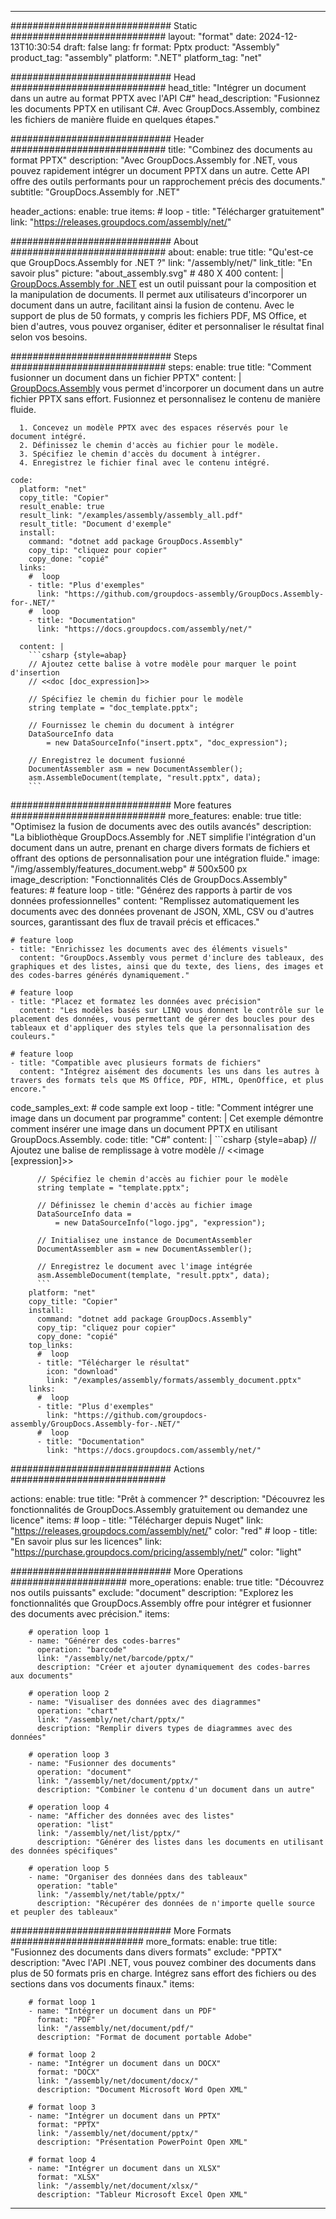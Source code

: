 



---
############################# Static ############################
layout: "format"
date:  2024-12-13T10:30:54
draft: false
lang: fr
format: Pptx
product: "Assembly"
product_tag: "assembly"
platform: ".NET"
platform_tag: "net"

############################# Head ############################
head_title: "Intégrer un document dans un autre au format PPTX avec l'API C#"
head_description: "Fusionnez les documents PPTX en utilisant C#. Avec GroupDocs.Assembly, combinez les fichiers de manière fluide en quelques étapes."

############################# Header ############################
title: "Combinez des documents au format PPTX" 
description: "Avec GroupDocs.Assembly for .NET, vous pouvez rapidement intégrer un document PPTX dans un autre. Cette API offre des outils performants pour un rapprochement précis des documents."
subtitle: "GroupDocs.Assembly for .NET" 

header_actions:
  enable: true
  items:
    #  loop
    - title: "Télécharger gratuitement"
      link: "https://releases.groupdocs.com/assembly/net/"
      
############################# About ############################
about:
    enable: true
    title: "Qu'est-ce que GroupDocs.Assembly for .NET ?"
    link: "/assembly/net/"
    link_title: "En savoir plus"
    picture: "about_assembly.svg" # 480 X 400
    content: |
       [GroupDocs.Assembly for .NET](/assembly/net/) est un outil puissant pour la composition et la manipulation de documents. Il permet aux utilisateurs d'incorporer un document dans un autre, facilitant ainsi la fusion de contenu. Avec le support de plus de 50 formats, y compris les fichiers PDF, MS Office, et bien d'autres, vous pouvez organiser, éditer et personnaliser le résultat final selon vos besoins.

############################# Steps ############################
steps:
    enable: true
    title: "Comment fusionner un document dans un fichier PPTX"
    content: |
      [GroupDocs.Assembly](/assembly/net/) vous permet d'incorporer un document dans un autre fichier PPTX sans effort. Fusionnez et personnalisez le contenu de manière fluide.
      
      1. Concevez un modèle PPTX avec des espaces réservés pour le document intégré.
      2. Définissez le chemin d'accès au fichier pour le modèle.
      3. Spécifiez le chemin d'accès du document à intégrer.
      4. Enregistrez le fichier final avec le contenu intégré.
   
    code:
      platform: "net"
      copy_title: "Copier"
      result_enable: true
      result_link: "/examples/assembly/assembly_all.pdf"
      result_title: "Document d'exemple"
      install:
        command: "dotnet add package GroupDocs.Assembly"
        copy_tip: "cliquez pour copier"
        copy_done: "copié"
      links:
        #  loop
        - title: "Plus d'exemples"
          link: "https://github.com/groupdocs-assembly/GroupDocs.Assembly-for-.NET/"
        #  loop
        - title: "Documentation"
          link: "https://docs.groupdocs.com/assembly/net/"
          
      content: |
        ```csharp {style=abap}
        // Ajoutez cette balise à votre modèle pour marquer le point d'insertion
        // <<doc [doc_expression]>>

        // Spécifiez le chemin du fichier pour le modèle
        string template = "doc_template.pptx";

        // Fournissez le chemin du document à intégrer
        DataSourceInfo data 
            = new DataSourceInfo("insert.pptx", "doc_expression");

        // Enregistrez le document fusionné
        DocumentAssembler asm = new DocumentAssembler();
        asm.AssembleDocument(template, "result.pptx", data);
        ```            

############################# More features ############################
more_features:
  enable: true
  title: "Optimisez la fusion de documents avec des outils avancés"
  description: "La bibliothèque GroupDocs.Assembly for .NET simplifie l'intégration d'un document dans un autre, prenant en charge divers formats de fichiers et offrant des options de personnalisation pour une intégration fluide."
  image: "/img/assembly/features_document.webp" # 500x500 px
  image_description: "Fonctionnalités Clés de GroupDocs.Assembly"
  features:
    # feature loop
    - title: "Générez des rapports à partir de vos données professionnelles"
      content: "Remplissez automatiquement les documents avec des données provenant de JSON, XML, CSV ou d'autres sources, garantissant des flux de travail précis et efficaces."

    # feature loop
    - title: "Enrichissez les documents avec des éléments visuels"
      content: "GroupDocs.Assembly vous permet d'inclure des tableaux, des graphiques et des listes, ainsi que du texte, des liens, des images et des codes-barres générés dynamiquement."

    # feature loop
    - title: "Placez et formatez les données avec précision"
      content: "Les modèles basés sur LINQ vous donnent le contrôle sur le placement des données, vous permettant de gérer des boucles pour des tableaux et d'appliquer des styles tels que la personnalisation des couleurs."

    # feature loop
    - title: "Compatible avec plusieurs formats de fichiers"
      content: "Intégrez aisément des documents les uns dans les autres à travers des formats tels que MS Office, PDF, HTML, OpenOffice, et plus encore."
      
  code_samples_ext:
    # code sample ext loop
    - title: "Comment intégrer une image dans un document par programme"
      content: |
        Cet exemple démontre comment insérer une image dans un document PPTX en utilisant GroupDocs.Assembly.
      code:
        title: "C#"
        content: |
          ```csharp {style=abap}
          // Ajoutez une balise de remplissage à votre modèle
          // <<image [expression]>>

          // Spécifiez le chemin d'accès au fichier pour le modèle
          string template = "template.pptx";

          // Définissez le chemin d'accès au fichier image
          DataSourceInfo data =
              = new DataSourceInfo("logo.jpg", "expression");

          // Initialisez une instance de DocumentAssembler
          DocumentAssembler asm = new DocumentAssembler();

          // Enregistrez le document avec l'image intégrée
          asm.AssembleDocument(template, "result.pptx", data);
          ```
        platform: "net"
        copy_title: "Copier"
        install:
          command: "dotnet add package GroupDocs.Assembly"
          copy_tip: "cliquez pour copier"
          copy_done: "copié"
        top_links:
          #  loop
          - title: "Télécharger le résultat"
            icon: "download"
            link: "/examples/assembly/formats/assembly_document.pptx"
        links:
          #  loop
          - title: "Plus d'exemples"
            link: "https://github.com/groupdocs-assembly/GroupDocs.Assembly-for-.NET/"
          #  loop
          - title: "Documentation"
            link: "https://docs.groupdocs.com/assembly/net/"
            

            


############################# Actions ############################

actions:
  enable: true
  title: "Prêt à commencer ?"
  description: "Découvrez les fonctionnalités de GroupDocs.Assembly gratuitement ou demandez une licence"
  items:
    #  loop
    - title: "Télécharger depuis Nuget"
      link: "https://releases.groupdocs.com/assembly/net/"
      color: "red"
        #  loop
    - title: "En savoir plus sur les licences"
      link: "https://purchase.groupdocs.com/pricing/assembly/net/"
      color: "light"


############################# More Operations #####################
more_operations:
    enable: true
    title: "Découvrez nos outils puissants"
    exclude: "document"
    description: "Explorez les fonctionnalités que GroupDocs.Assembly offre pour intégrer et fusionner des documents avec précision."
    items: 
          
        # operation loop 1
        - name: "Générer des codes-barres"
          operation: "barcode"
          link: "/assembly/net/barcode/pptx/"
          description: "Créer et ajouter dynamiquement des codes-barres aux documents"

        # operation loop 2
        - name: "Visualiser des données avec des diagrammes"
          operation: "chart"
          link: "/assembly/net/chart/pptx/"
          description: "Remplir divers types de diagrammes avec des données"

        # operation loop 3
        - name: "Fusionner des documents"
          operation: "document"
          link: "/assembly/net/document/pptx/"
          description: "Combiner le contenu d'un document dans un autre"

        # operation loop 4
        - name: "Afficher des données avec des listes"
          operation: "list"
          link: "/assembly/net/list/pptx/"
          description: "Générer des listes dans les documents en utilisant des données spécifiques"

        # operation loop 5
        - name: "Organiser des données dans des tableaux"
          operation: "table"
          link: "/assembly/net/table/pptx/"
          description: "Récupérer des données de n'importe quelle source et peupler des tableaux"
         
          
############################# More Formats ########################
more_formats:
    enable: true
    title: "Fusionnez des documents dans divers formats"
    exclude: "PPTX"
    description: "Avec l'API .NET, vous pouvez combiner des documents dans plus de 50 formats pris en charge. Intégrez sans effort des fichiers ou des sections dans vos documents finaux."
    items: 
          
        # format loop 1
        - name: "Intégrer un document dans un PDF"
          format: "PDF"
          link: "/assembly/net/document/pdf/"
          description: "Format de document portable Adobe"
          
        # format loop 2
        - name: "Intégrer un document dans un DOCX"
          format: "DOCX"
          link: "/assembly/net/document/docx/"
          description: "Document Microsoft Word Open XML"
          
        # format loop 3
        - name: "Intégrer un document dans un PPTX"
          format: "PPTX"
          link: "/assembly/net/document/pptx/"
          description: "Présentation PowerPoint Open XML"
          
        # format loop 4
        - name: "Intégrer un document dans un XLSX"
          format: "XLSX"
          link: "/assembly/net/document/xlsx/"
          description: "Tableur Microsoft Excel Open XML"


          

---